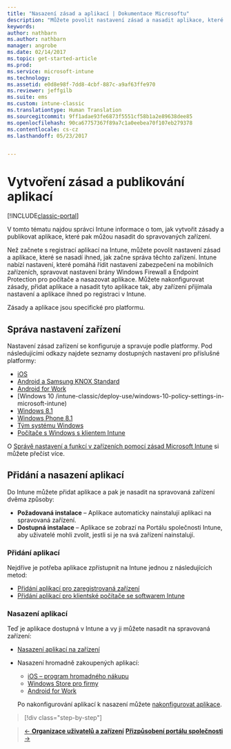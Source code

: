 ```yaml
---
title: "Nasazení zásad a aplikací | Dokumentace Microsoftu"
description: "Můžete povolit nastavení zásad a nasadit aplikace, které se použijí hned po registraci zařízení pro správu."
keywords: 
author: nathbarn
ms.author: nathbarn
manager: angrobe
ms.date: 02/14/2017
ms.topic: get-started-article
ms.prod: 
ms.service: microsoft-intune
ms.technology: 
ms.assetid: e0d8e98f-7dd8-4cbf-887c-a9af63ffe970
ms.reviewer: jeffgilb
ms.suite: ems
ms.custom: intune-classic
ms.translationtype: Human Translation
ms.sourcegitcommit: 9ff1adae93fe6873f5551cf58b1a2e89638dee85
ms.openlocfilehash: 90ca67757367f89a7c1a0eebea70f107eb279378
ms.contentlocale: cs-cz
ms.lasthandoff: 05/23/2017


---
```


# <a name="create-policies-and-publish-apps"></a>Vytvoření zásad a publikování aplikací

[!INCLUDE[classic-portal](../includes/classic-portal.md)]

V tomto tématu najdou správci Intune informace o tom, jak vytvořit zásady a publikovat aplikace, které pak můžou nasadit do spravovaných zařízení.

Než začnete s registrací aplikací na Intune, můžete povolit nastavení zásad a aplikace, které se nasadí ihned, jak začne správa těchto zařízení. Intune nabízí nastavení, které pomáhá řídit nastavení zabezpečení na mobilních zařízeních, spravovat nastavení brány Windows Firewall a Endpoint Protection pro počítače a nasazovat aplikace. Můžete nakonfigurovat zásady, přidat aplikace a nasadit tyto aplikace tak, aby zařízení přijímala nastavení a aplikace ihned po registraci v Intune.

Zásady a aplikace jsou specifické pro platformu.

## <a name="manage-device-settings"></a>Správa nastavení zařízení

 Nastavení zásad zařízení se konfiguruje a spravuje podle platformy. Pod následujícími odkazy najdete seznamy dostupných nastavení pro příslušné platformy:

- [iOS](/intune-classic/deploy-use/ios-policy-settings-in-microsoft-intune)
- [Android a Samsung KNOX Standard](/intune-classic/deploy-use/android-policy-settings-in-microsoft-intune)
- [Android for Work](/intune-classic/deploy-use/android-for-work-policy-settings-in-microsoft-intune)
- [Windows 10 /intune-classic/deploy-use/windows-10-policy-settings-in-microsoft-intune)
- [Windows 8.1](/intune-classic/deploy-use/windows-configuration-policy-settings-in-microsoft-intune)
- [Windows Phone 8.1](/intune-classic/deploy-use/windows-phone-8-1-policy-settings-in-microsoft-intune)
- [Tým systému Windows](/intune-classic/deploy-use/windows-team-configuration-policy-settings-in-microsoft-intune)
- [Počítače s Windows s klientem Intune](/intune-classic/deploy-use/policies-to-protect-windows-pcs-in-microsoft-intune)

O [Správě nastavení a funkcí v zařízeních pomocí zásad Microsoft Intune](/intune-classic/deploy-use/manage-settings-and-features-on-your-devices-with-microsoft-intune-policies) si můžete přečíst více.

## <a name="add-and-deploy-apps"></a>Přidání a nasazení aplikací

Do Intune můžete přidat aplikace a pak je nasadit na spravovaná zařízení dvěma způsoby:
- **Požadovaná instalace** – Aplikace automaticky nainstalují aplikaci na spravovaná zařízení.
- **Dostupná instalace** – Aplikace se zobrazí na Portálu společnosti Intune, aby uživatelé mohli zvolit, jestli si je na svá zařízení nainstalují.

### <a name="add-apps"></a>Přidání aplikací

Nejdříve je potřeba aplikace zpřístupnit na Intune jednou z následujících metod:
- [Přidání aplikací pro zaregistrovaná zařízení](/intune-classic/deploy-use/add-apps-for-mobile-devices-in-microsoft-intune)
- [Přidání aplikací pro klientské počítače se softwarem Intune](/intune-classic/deploy-use/add-apps-for-windows-pcs-in-microsoft-intune)

### <a name="deploy-apps"></a>Nasazení aplikací

Teď je aplikace dostupná v Intune a vy ji můžete nasadit na spravovaná zařízení:
- [Nasazení aplikací na zařízení](/intune-classic/deploy-use/deploy-use/deploy-apps-in-microsoft-intune)
- Nasazení hromadně zakoupených aplikací:
    - [iOS – program hromadného nákupu](/intune-classic/deploy-use/manage-ios-apps-you-purchased-through-a-volume-purchase-program-with-microsoft-intune)
    - [Windows Store pro firmy](/intune-classic/deploy-use/manage-apps-you-purchased-from-the-windows-store-for-business-with-microsoft-intune)
    - [Android for Work](/intune-classic/deploy-use/android-for-work-apps)

    Po nakonfigurování aplikací k nasazení můžete [nakonfigurovat aplikace](/intune-classic/deploy-use/monitor-apps-in-microsoft-intune).

>[!div class="step-by-step"]

>[&larr; **Organizace uživatelů a zařízení**](.\start-with-a-paid-subscription-to-microsoft-intune-step-5.md)       [**Přizpůsobení portálu společnosti** &rarr;](.\start-with-a-paid-subscription-to-microsoft-intune-step-7.md)  

